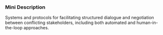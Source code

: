 ### Mini Description

Systems and protocols for facilitating structured dialogue and negotiation between conflicting stakeholders, including both automated and human-in-the-loop approaches.
